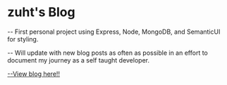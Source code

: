 <h1>zuht's Blog</h1>

<p>-- First personal project using Express, Node, MongoDB, and SemanticUI for styling.</p>
<p>-- Will update with new blog posts as often as possible in an effort to document my journey as a self taught developer.</p>

<a href="https://zuht-blog.herokuapp.com/">--View blog here!!</a>
